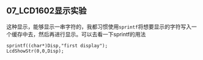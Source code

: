 ## 07_LCD1602显示实验

这种显示，能够显示一串字符的，我都习惯使用`sprintf`将想要显示的字符写入一个缓存中去，然后再进行显示。可以去看一下sprintf的用法

```
sprintf((char*)Disp,"first display");
LcdShowStr(0,0,Disp);
```

